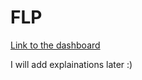 # FLP
[Link to the dashboard](https://jbhooper9000-flp-app-oj9130.streamlit.app/)

I will add explainations later :)
